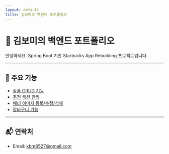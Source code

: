 ```yaml
---
layout: default
title: 김보미의 백엔드 포트폴리오
---
```


# 🌟 김보미의 백엔드 포트폴리오

안녕하세요. Spring Boot 기반 Starbucks App Rebuilding 프로젝트입니다.

---

## 📌 주요 기능

-  [상품 CRUD 기능](product.md)  
-  [추천 섹션 관리](featured-section.md)  
-  [배너 이미지 등록/수정/삭제](banner-image.md)  
-  [장바구니 기능](cart.md)

---

## 📬 연락처

- Email: kbm8527@gmail.com
